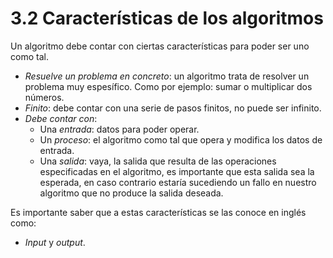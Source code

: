 # 3.2 Características de los algoritmos

Un algoritmo debe contar con ciertas características para poder ser uno como tal.

* *Resuelve un problema en concreto*: un algoritmo trata de resolver un problema muy espesífico. Como por ejemplo: sumar o multiplicar dos números.
* *Finito*: debe contar con una serie de pasos finitos, no puede ser infinito.
* *Debe contar con*:
    * Una *entrada*: datos para poder operar.
    * Un *proceso*: el algoritmo como tal que opera y modifica los datos de entrada.
    * Una *salida*: vaya, la salida que resulta de las operaciones especificadas en el algoritmo, es importante que esta salida sea la esperada, en caso contrario estaría sucediendo un fallo en nuestro algoritmo que no produce la salida deseada.

Es importante saber que a estas características se las conoce en inglés como:
* *Input* y *output*.
